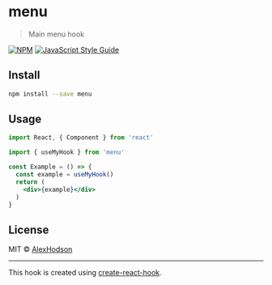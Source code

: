 # menu

> Main menu hook

[![NPM](https://img.shields.io/npm/v/menu.svg)](https://www.npmjs.com/package/menu) [![JavaScript Style Guide](https://img.shields.io/badge/code_style-standard-brightgreen.svg)](https://standardjs.com)

## Install

```bash
npm install --save menu
```

## Usage

```jsx
import React, { Component } from 'react'

import { useMyHook } from 'menu'

const Example = () => {
  const example = useMyHook()
  return (
    <div>{example}</div>
  )
}
```

## License

MIT © [AlexHodson](https://github.com/AlexHodson)

---

This hook is created using [create-react-hook](https://github.com/hermanya/create-react-hook).
